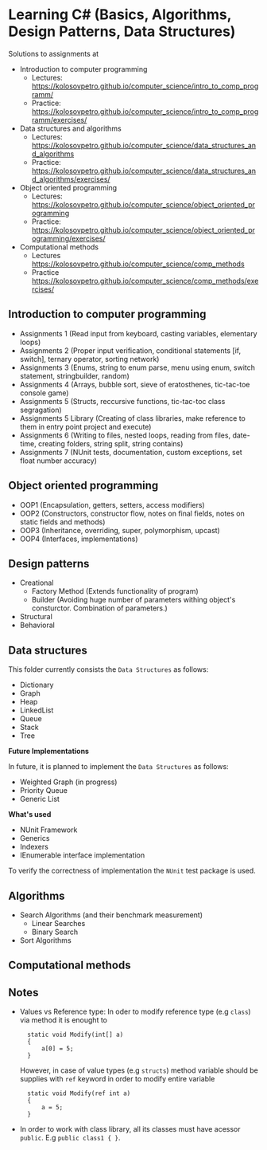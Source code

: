 Learning C# (Basics, Algorithms, Design Patterns, Data Structures)
=====================================================================

Solutions to assignments at
* Introduction to computer programming
  * Lectures: https://kolosovpetro.github.io/computer_science/intro_to_comp_programm/
  * Practice: https://kolosovpetro.github.io/computer_science/intro_to_comp_programm/exercises/
* Data structures and algorithms
  * Lectures: https://kolosovpetro.github.io/computer_science/data_structures_and_algorithms
  * Practice: https://kolosovpetro.github.io/computer_science/data_structures_and_algorithms/exercises/
* Object oriented programming
  * Lectures: https://kolosovpetro.github.io/computer_science/object_oriented_programming
  * Practice: https://kolosovpetro.github.io/computer_science/object_oriented_programming/exercises/
* Computational methods
  * Lectures https://kolosovpetro.github.io/computer_science/comp_methods
  * Practice https://kolosovpetro.github.io/computer_science/comp_methods/exercises/

Introduction to computer programming
------------------------------------

* Assignments 1 (Read input from keyboard, casting variables, elementary loops)
* Assignments 2 (Proper input verification, conditional statements [if, switch], ternary operator, sorting network)
* Assignments 3 (Enums, string to enum parse, menu using enum, switch statement, stringbuilder, random)
* Assignments 4 (Arrays, bubble sort, sieve of eratosthenes, tic-tac-toe console game)
* Assignments 5 (Structs, reccursive functions, tic-tac-toc class segragation)
* Assignments 5 Library (Creating of class libraries, make reference to them in entry point project and execute)
* Assignments 6 (Writing to files, nested loops, reading from files, date-time, creating folders, string split, string contains)
* Assignments 7 (NUnit tests, documentation, custom exceptions, set float number accuracy)

Object oriented programming
---------------------------

* OOP1 (Encapsulation, getters, setters, access modifiers)
* OOP2 (Constructors, constructor flow, notes on final fields, notes on static fields and methods)
* OOP3 (Inheritance, overriding, super, polymorphism, upcast)
* OOP4 (Interfaces, implementations)

Design patterns
---------------
* Creational
  * Factory Method (Extends functionality of program)
  * Builder (Avoiding huge number of parameters withing object's consturctor. Combination of parameters.)
* Structural
* Behavioral

Data structures
---------------

This folder currently consists the `Data Structures` as follows:

* Dictionary
* Graph
* Heap
* LinkedList
* Queue
* Stack
* Tree

**Future Implementations**

In future, it is planned to implement the `Data Structures` as follows:

* Weighted Graph (in progress)
* Priority Queue
* Generic List

**What's used**

* NUnit Framework
* Generics
* Indexers
* IEnumerable interface implementation

To verify the correctness of implementation the `NUnit` test package is used.

Algorithms
----------
* Search Algorithms (and their benchmark measurement)
  * Linear Searches
  * Binary Search
* Sort Algorithms

Computational methods
---------------------


Notes
-----
* Values vs Reference type: In oder to modify reference type (e.g `class`) via method it is enought to

		static void Modify(int[] a)
		{
			a[0] = 5;
		}
	
	However, in case of value types (e.g `structs`) method variable should be supplies with `ref` keyword in order to modify entire variable

		static void Modify(ref int a)
		{
			a = 5;
		}
	
* In order to work with class library, all its classes must have acessor `public`. E.g `public class1 { }`.


